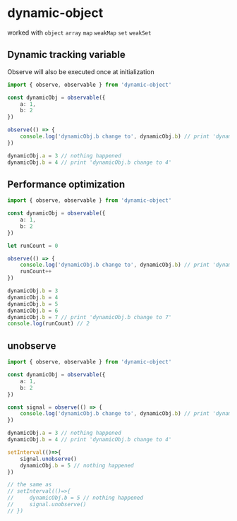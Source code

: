 # dynamic-object

worked with `object` `array` `map` `weakMap` `set` `weakSet`

## Dynamic tracking variable

Observe will also be executed once at initialization

```typescript
import { observe, observable } from 'dynamic-object'

const dynamicObj = observable({
    a: 1,
    b: 2
})

observe(() => {
    console.log('dynamicObj.b change to', dynamicObj.b) // print 'dynamicObj.b change to 2'
})

dynamicObj.a = 3 // nothing happened
dynamicObj.b = 4 // print 'dynamicObj.b change to 4'
```

## Performance optimization

```typescript
import { observe, observable } from 'dynamic-object'

const dynamicObj = observable({
    a: 1,
    b: 2
})

let runCount = 0

observe(() => {
    console.log('dynamicObj.b change to', dynamicObj.b) // print 'dynamicObj.b change to 2'
    runCount++
})

dynamicObj.b = 3
dynamicObj.b = 4
dynamicObj.b = 5
dynamicObj.b = 6
dynamicObj.b = 7 // print 'dynamicObj.b change to 7'
console.log(runCount) // 2
```

## unobserve

```typescript
import { observe, observable } from 'dynamic-object'

const dynamicObj = observable({
    a: 1,
    b: 2
})

const signal = observe(() => {
    console.log('dynamicObj.b change to', dynamicObj.b) // print 'dynamicObj.b change to 2'
})

dynamicObj.a = 3 // nothing happened
dynamicObj.b = 4 // print 'dynamicObj.b change to 4'

setInterval(()=>{
    signal.unobserve()
    dynamicObj.b = 5 // nothing happened
})

// the same as
// setInterval(()=>{
//     dynamicObj.b = 5 // nothing happened
//     signal.unobserve()
// })
```